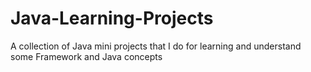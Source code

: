 # Java-Learning-Projects
A collection of Java mini projects that I do for learning and understand some Framework and  Java concepts
